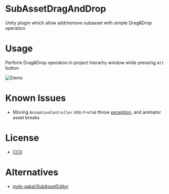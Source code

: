 # SubAssetDragAndDrop
Unity plugin which allow add/remove subasset with simple Drag&Drop operation

# Usage
Perform Drag&Drop operation in project hierarhy window while pressing `Alt` button

![Demo](Demo.gif)

# Known Issues

* Moving `AnimationController` into `Prefab` throw [exception](https://issuetracker.unity3d.com/issues/copying-a-layer-from-script-throws-pointer-errors-and-deletes-transitions), and animator asset breaks

# License

* [CC0](https://creativecommons.org/share-your-work/public-domain/cc0/)

# Alternatives

* [mob-sakai/SubAssetEditor](https://github.com/mob-sakai/SubAssetEditor)


